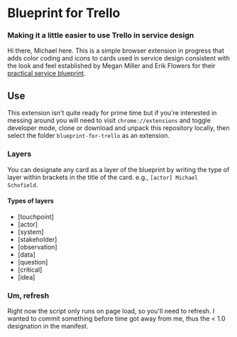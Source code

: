 # Blueprint for Trello

### Making it a little easier to use Trello in service design
Hi there, Michael here. This is a simple browser extension in progress that
adds color coding and icons to cards used in service design
consistent with the look and feel established by Megan Miller and Erik Flowers
for their [practical service blueprint](http://www.practicalservicedesign.com/the-guide).

## Use
This extension isn't quite ready for prime time but if you're interested in
messing around you will need to visit `chrome://extensions` and toggle
developer mode, clone or download and unpack this repository locally, then
select the folder `blueprint-for-trello` as an extension.

### Layers
You can designate any card as a layer of the blueprint by writing the type
of layer within brackets in the title of the card. e.g., `[actor] Michael Schofield`.

#### Types of layers
* [touchpoint]
* [actor]
* [system]
* [stakeholder]
* [observation]
* [data]
* [question]
* [critical]
* [idea]

### Um, refresh
Right now the script only runs on page load, so you'll need to refresh. I wanted
to commit something before time got away from me, thus the < 1.0 designation
in the manifest. 
